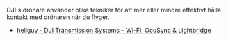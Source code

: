 DJI:s drönare använder olika tekniker för att mer eller mindre effektivt hålla kontakt med drönaren när du flyger.

* [heliguy - DJI Transmission Systems – Wi-Fi, OcuSync & Lightbridge](https://www.heliguy.com/blogs/posts/dji-transmission-systems-wi-fi-ocusync-lightbridge)
